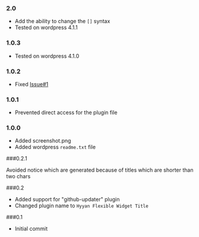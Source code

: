 ### 2.0

* Add the ability to change the `[]` syntax
* Tested on wordpress 4.1.1

### 1.0.3

* Tested on wordpress 4.1.0

### 1.0.2

* Fixed [Issue#1](https://github.com/hyyan/flexible-widget-title/issues/1)

### 1.0.1

* Prevented direct access for the plugin file

### 1.0.0

* Added screenshot.png
* Added wordpress ```readme.txt``` file

###0.2.1

Avoided notice which are generated because of titles which are shorter than two chars

###0.2

* Added support for "github-updater" plugin
* Changed plugin name to ```Hyyan Flexible Widget Title```

###0.1

* Initial commit
